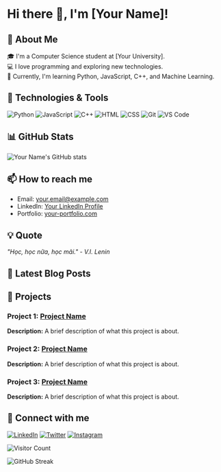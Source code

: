 # Hi there 👋, I'm [Your Name]!

## 🚀 About Me
🎓 I'm a Computer Science student at [Your University].  
💻 I love programming and exploring new technologies.  
🌱 Currently, I'm learning Python, JavaScript, C++, and Machine Learning.

## 🔧 Technologies & Tools
![Python](https://img.shields.io/badge/-Python-333333?style=flat&logo=python)
![JavaScript](https://img.shields.io/badge/-JavaScript-333333?style=flat&logo=javascript)
![C++](https://img.shields.io/badge/-C++-333333?style=flat&logo=c%2B%2B)
![HTML](https://img.shields.io/badge/-HTML-333333?style=flat&logo=html5)
![CSS](https://img.shields.io/badge/-CSS-333333?style=flat&logo=css3)
![Git](https://img.shields.io/badge/-Git-333333?style=flat&logo=git)
![VS Code](https://img.shields.io/badge/-VS%20Code-333333?style=flat&logo=visual-studio-code)

## 📊 GitHub Stats
![Your Name's GitHub stats](https://github-readme-stats.vercel.app/api?username=yourusername&show_icons=true&theme=radical)

## 📫 How to reach me
- Email: [your.email@example.com](mailto:your.email@example.com)
- LinkedIn: [Your LinkedIn Profile](https://www.linkedin.com/in/yourprofile)
- Portfolio: [your-portfolio.com](https://your-portfolio.com)

## 💡 Quote
_"Học, học nữa, học mãi." - V.I. Lenin_

## 📝 Latest Blog Posts
<!-- BLOG-POST-LIST:START -->
<!-- BLOG-POST-LIST:END -->

## 📂 Projects
### Project 1: [Project Name](https://github.com/yourusername/project1)
**Description:** A brief description of what this project is about.

### Project 2: [Project Name](https://github.com/yourusername/project2)
**Description:** A brief description of what this project is about.

### Project 3: [Project Name](https://github.com/yourusername/project3)
**Description:** A brief description of what this project is about.

## 🔗 Connect with me
[![LinkedIn](https://img.shields.io/badge/LinkedIn-0077B5?style=flat&logo=linkedin&logoColor=white)](https://www.linkedin.com/in/yourprofile)
[![Twitter](https://img.shields.io/badge/Twitter-1DA1F2?style=flat&logo=twitter&logoColor=white)](https://twitter.com/yourusername)
[![Instagram](https://img.shields.io/badge/Instagram-E4405F?style=flat&logo=instagram&logoColor=white)](https://instagram.com/yourusername)

<!-- Optionally include visitor count badge -->
![Visitor Count](https://visitor-badge.glitch.me/badge?page_id=yourusername.yourusername)

<!-- Optionally include GitHub streak stats -->
![GitHub Streak](https://github-readme-streak-stats.herokuapp.com/?user=yourusername&theme=radical)
